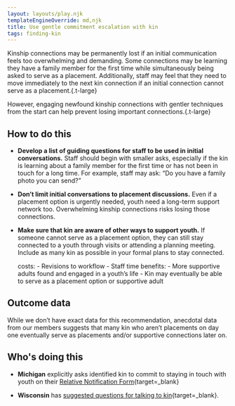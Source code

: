 ```yaml
---
layout: layouts/play.njk
templateEngineOverride: md,njk
title: Use gentle commitment escalation with kin
tags: finding-kin
---
```


Kinship connections may be permanently lost if an initial communication feels too overwhelming and demanding. Some connections may be learning they have a family member for the first time while simultaneously being asked to serve as a placement. Additionally, staff may feel that they need to move immediately to the next kin connection if an initial connection cannot serve as a placement.{.t-large}

However, engaging newfound kinship connections with gentler techniques from the start can help prevent losing important connections.{.t-large}

## How to do this

* **Develop a list of guiding questions for staff to be used in initial conversations.** Staff should begin with smaller asks, especially if the kin is learning about a family member for the first time or has not been in touch for a long time. For example, staff may ask: “Do you have a family photo you can send?”

* **Don’t limit initial conversations to placement discussions.** Even if a placement option is urgently needed, youth need a long-term support network too. Overwhelming kinship connections risks losing those connections.

* **Make sure that kin are aware of other ways to support youth.** If someone cannot serve as a placement option, they can still stay connected to a youth through visits or attending a planning meeting. Include as many kin as possible in your formal plans to stay connected.

    costs:
      - Revisions to workflow
      - Staff time
    benefits:
      - More supportive adults found and engaged in a youth’s life
      - Kin may eventually be able to serve as a placement option or supportive
        adult

## Outcome data

While we don’t have exact data for this recommendation, anecdotal data from our members suggests that many kin who aren’t placements on day one eventually serve as placements and/or supportive connections later on.

## Who's doing this

* **Michigan** explicitly asks identified kin to commit to staying in touch with youth on their [Relative Notification Form](https://www.michigan.gov/mdhhs/-/media/Project/Websites/mdhhs/Doing-Business-with-MDHHS/Contract-and-Subrecipient-Resources/Foster-Care-Forms/DHS-0990.dot?rev=39bab7cbc17e41ea86e7d14669a0b732&hash=658359B04B5A81E4195C8614CDBBEED5){target=_blank}

* **Wisconsin** has [suggested questions for talking to kin](https://drive.google.com/file/d/1vhn78eupW25aIhfTGSVri1rh2y_0GEQ9/view){target=_blank}.